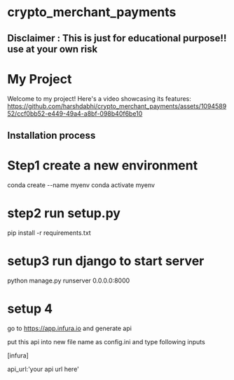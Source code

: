 # crypto_merchant_payments

## Disclaimer : This is just for educational purpose!! use at your own risk


# My Project
Welcome to my project! Here's a video showcasing its features:
https://github.com/harshdabhi/crypto_merchant_payments/assets/109458952/ccf0bb52-e449-49a4-a8bf-098b40f6be10

## Installation process

# Step1 create a new environment
conda create --name myenv
conda activate myenv

# step2 run setup.py

pip install -r requirements.txt



# setup3 run django to start server
python manage.py runserver 0.0.0.0:8000

# setup 4
go to https://app.infura.io and generate api

put this  api into new file name as config.ini and type following inputs

[infura] 

api_url:'your api url here'




